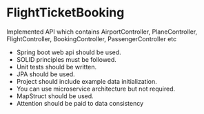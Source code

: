 # FlightTicketBooking

Implemented  API which contains AirportController, PlaneController, FlightController, BookingController, PassengerController etc

- Spring boot web api should be used.
- SOLID principles must be followed.
- Unit tests should be written.
- JPA should be used.
- Project should include example data initialization.
- You can use microservice architecture but not required.
- MapStruct should be used.
- Attention should be paid to data consistency 
